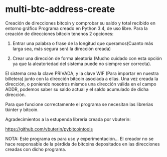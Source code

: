 # multi-btc-address-create
Creación de direcciones bitcoin y comprobar su saldo y total recibido en entorno gráfico
Programa creado en Python 3.4, de uso libre.
Para la creación de direcciones bitcoin tenenos 2 opciones:

1) Entrar una palabra o frase de la longitud que queramos(Cuanto más larga sea, más segura será la dirección creada)

2) Crear una dirección de forma aleatoria (Mucho cuidado con esta opción ya que la aleatoriedad del sistema puede no siempre ser correcta).

El sistema crea la clave PRIVADA, y la clave WIF (Para importar en nuestra billetera) junto con la dirección bitcoin asociada a ellas.
Una vez creada la dirección, o poniendo nosotros mismos una dirección válida en el campo ADDR, podemos saber su saldo actual y el saldo acumulado de dicha dirección.

Para que funcione correctamente el programa se necesitan las librerias tkinter y bitcoin.

Agradecimientos a la estupenda libreria creada por vbuterin:

https://github.com/vbuterin/pybitcointools

NOTA:
Este programa es para uso y experimentación... El creador no se hace responsable de la pérdida de bitcoins depositados en las direcciones creadas con dicho programa.
